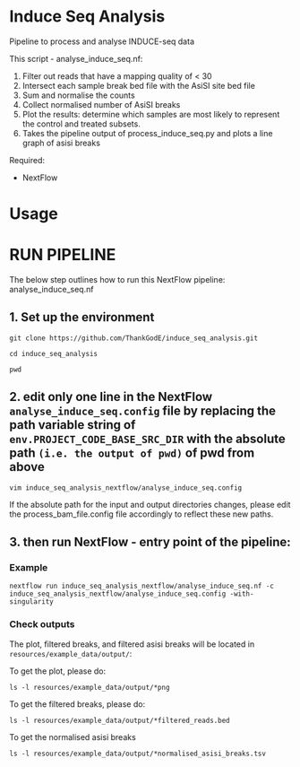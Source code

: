 # Induce Seq Analysis
Pipeline to process and analyse INDUCE-seq data

This script - analyse_induce_seq.nf:
1. Filter out reads that have a mapping quality of < 30
2. Intersect each sample break bed file with the AsiSI site bed file
3. Sum and normalise the counts
4. Collect normalised number of AsiSI breaks
5. Plot the results: determine which samples are most likely to represent the control and treated subsets. 
6. Takes the pipeline output of process_induce_seq.py and plots a line graph of asisi breaks

Required:
- NextFlow


# Usage

# RUN PIPELINE

The below step outlines how to run this NextFlow pipeline: analyse_induce_seq.nf

## 1. Set up the environment

```
git clone https://github.com/ThankGodE/induce_seq_analysis.git
```
```
cd induce_seq_analysis
```
```
pwd
```

## 2. edit only one line in the NextFlow ```analyse_induce_seq.config``` file by replacing the path variable string of ```env.PROJECT_CODE_BASE_SRC_DIR``` with the absolute path ```(i.e. the output of pwd)``` of pwd from above

```
vim induce_seq_analysis_nextflow/analyse_induce_seq.config
```

If the absolute path for the input and output directories changes, please edit the process_bam_file.config file accordingly to reflect these new paths.

## 3. then run NextFlow - entry point of the pipeline:

### Example

```
nextflow run induce_seq_analysis_nextflow/analyse_induce_seq.nf -c induce_seq_analysis_nextflow/analyse_induce_seq.config -with-singularity
```

### Check outputs

The plot, filtered breaks, and filtered asisi breaks will be located in ```resources/example_data/output/```:

To get the plot, please do:

```
ls -l resources/example_data/output/*png
```

To get the filtered breaks, please do:

```
ls -l resources/example_data/output/*filtered_reads.bed
```

To get the normalised asisi breaks

```
ls -l resources/example_data/output/*normalised_asisi_breaks.tsv
```

